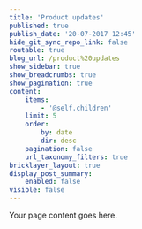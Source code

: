 ```yaml
---
title: 'Product updates'
published: true
publish_date: '20-07-2017 12:45'
hide_git_sync_repo_link: false
routable: true
blog_url: /product%20updates
show_sidebar: true
show_breadcrumbs: true
show_pagination: true
content:
    items:
        - '@self.children'
    limit: 5
    order:
        by: date
        dir: desc
    pagination: false
    url_taxonomy_filters: true
bricklayer_layout: true
display_post_summary:
    enabled: false
visible: false
---
```


Your page content goes here.